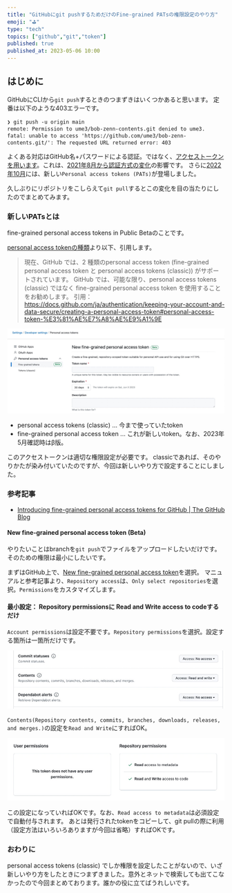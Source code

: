 ```yaml
---
title: "GitHubにgit pushするためだけのFine-grained PATsの権限設定のやり方"
emoji: "⛳"
type: "tech"
topics: ["github","git","token"]
published: true
published_at: 2023-05-06 10:00
---
```


## はじめに
GitHubにCLIから`git push`するときのつまずきはいくつかあると思います。
定番は以下のような403エラーです。

```
❯ git push -u origin main
remote: Permission to ume3/bob-zenn-contents.git denied to ume3.
fatal: unable to access 'https://github.com/ume3/bob-zenn-contents.git/': The requested URL returned error: 403
```

よくある対応はGitHub名+パスワードによる認証。ではなく、[アクセストークンを用います](https://docs.github.com/ja/authentication/keeping-your-account-and-data-secure/creating-a-personal-access-token#creating-a-fine-grained-personal-access-token)。これは、[2021年8月から認証方式の変化](https://github.blog/2020-12-15-token-authentication-requirements-for-git-operations/)の影響です。
さらに[2022年10月](https://github.blog/2022-10-18-introducing-fine-grained-personal-access-tokens-for-github/)には、新しい`Personal access tokens (PATs)`が登場しました。

久しぶりにリポジトリをこしらえて`git pull`するとこの変化を目の当たりにしたのでまとめてみます。

### 新しいPATsとは
fine-grained personal access tokens in Public Betaのことです。

[personal access tokenの種類](https://docs.github.com/ja/authentication/keeping-your-account-and-data-secure/creating-a-personal-access-token#personal-access-token-%E3%81%AE%E7%A8%AE%E9%A1%9E)より以下、引用します。

> 現在、GitHub では、2 種類のpersonal access token (fine-grained personal access token と personal access tokens (classic)) がサポートされています。 GitHub では、可能な限り、personal access tokens (classic) ではなく fine-grained personal access token を使用することをお勧めします。
> 引用：https://docs.github.com/ja/authentication/keeping-your-account-and-data-secure/creating-a-personal-access-token#personal-access-token-%E3%81%AE%E7%A8%AE%E9%A1%9E

![](/images/articles/pats_new_main.jpg)

- personal access tokens (classic)  ... 今まで使っていたtoken
- fine-grained personal access token ... これが新しいtoken。なお、2023年5月確認時はβ版。

このアクセストークンは適切な権限設定が必要です。
classicであれば、そのやりかたが染み付いていたのですが、今回は新しいやり方で設定することにしました。

### 参考記事
- [Introducing fine\-grained personal access tokens for GitHub \| The GitHub Blog](https://github.blog/2022-10-18-introducing-fine-grained-personal-access-tokens-for-github/)

#### New fine-grained personal access token (Beta)
やりたいことはbranchを`git push`でファイルをアップロードしたいだけです。そのための権限は最小にしたいです。

まずはGitHub上で、[New fine-grained personal access token](https://github.com/settings/personal-access-tokens/new)を選択。
マニュアルと参考記事より、`Repository access`は、`Only select repositories`を選択。`Permissions`をカスタマイズします。

#### 最小設定： Repository permissionsに Read and Write access to codeするだけ
`Account permissions`は設定不要です。`Repository permissions`を選択。設定する箇所は一箇所だけです。

![](/images/articles/contens_only.jpg)

`Contents(Repository contents, commits, branches, downloads, releases, and merges.)`の設定を`Read and Write`にすればOK。

![](/images/articles/repo_permissions_simple.jpg)

この設定になっていればOKです。なお、`Read access to metadata`は必須設定で自動付与されます。
あとは発行されたtokenをコピーして、git pullの際に利用（設定方法はいろいろありますが今回は省略）すればOKです。

### おわりに
personal access tokens (classic) でしか権限を設定したことがないので、いざ新しいやり方をしたときにつまずきました。意外とネットで検索しても出てこなかったので今回まとめております。誰かの役に立てばうれしいです。


